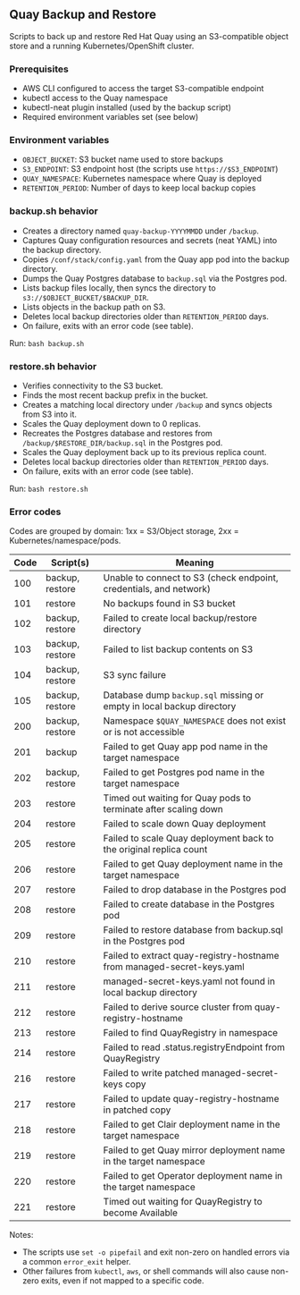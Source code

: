 ## Quay Backup and Restore

Scripts to back up and restore Red Hat Quay using an S3-compatible object store and a running Kubernetes/OpenShift cluster.

### Prerequisites
- AWS CLI configured to access the target S3-compatible endpoint
- kubectl access to the Quay namespace
- kubectl-neat plugin installed (used by the backup script)
- Required environment variables set (see below)

### Environment variables
- `OBJECT_BUCKET`: S3 bucket name used to store backups
- `S3_ENDPOINT`: S3 endpoint host (the scripts use `https://$S3_ENDPOINT`)
- `QUAY_NAMESPACE`: Kubernetes namespace where Quay is deployed
- `RETENTION_PERIOD`: Number of days to keep local backup copies

### backup.sh behavior
- Creates a directory named `quay-backup-YYYYMMDD` under `/backup`.
- Captures Quay configuration resources and secrets (neat YAML) into the backup directory.
- Copies `/conf/stack/config.yaml` from the Quay app pod into the backup directory.
- Dumps the Quay Postgres database to `backup.sql` via the Postgres pod.
- Lists backup files locally, then syncs the directory to `s3://$OBJECT_BUCKET/$BACKUP_DIR`.
- Lists objects in the backup path on S3.
- Deletes local backup directories older than `RETENTION_PERIOD` days.
- On failure, exits with an error code (see table).

Run: `bash backup.sh`

### restore.sh behavior
- Verifies connectivity to the S3 bucket.
- Finds the most recent backup prefix in the bucket.
- Creates a matching local directory under `/backup` and syncs objects from S3 into it.
- Scales the Quay deployment down to 0 replicas.
- Recreates the Postgres database and restores from `/backup/$RESTORE_DIR/backup.sql` in the Postgres pod.
- Scales the Quay deployment back up to its previous replica count.
- Deletes local backup directories older than `RETENTION_PERIOD` days.
- On failure, exits with an error code (see table).

Run: `bash restore.sh`

### Error codes

Codes are grouped by domain: 1xx = S3/Object storage, 2xx = Kubernetes/namespace/pods.

| Code | Script(s)   | Meaning |
|------|-------------|---------|
| 100  | backup, restore | Unable to connect to S3 (check endpoint, credentials, and network) |
| 101  | restore      | No backups found in S3 bucket |
| 102  | backup, restore | Failed to create local backup/restore directory |
| 103  | backup, restore | Failed to list backup contents on S3 |
| 104  | backup, restore | S3 sync failure |
| 105  | backup, restore | Database dump `backup.sql` missing or empty in local backup directory |
| 200  | backup, restore | Namespace `$QUAY_NAMESPACE` does not exist or is not accessible |
| 201  | backup       | Failed to get Quay app pod name in the target namespace |
| 202  | backup, restore | Failed to get Postgres pod name in the target namespace |
| 203  | restore      | Timed out waiting for Quay pods to terminate after scaling down |
| 204  | restore      | Failed to scale down Quay deployment |
| 205  | restore      | Failed to scale Quay deployment back to the original replica count |
| 206  | restore      | Failed to get Quay deployment name in the target namespace |
| 207  | restore      | Failed to drop database in the Postgres pod |
| 208  | restore      | Failed to create database in the Postgres pod |
| 209  | restore      | Failed to restore database from backup.sql in the Postgres pod |
| 210  | restore      | Failed to extract quay-registry-hostname from managed-secret-keys.yaml |
| 211  | restore      | managed-secret-keys.yaml not found in local backup directory |
| 212  | restore      | Failed to derive source cluster from quay-registry-hostname |
| 213  | restore      | Failed to find QuayRegistry in namespace |
| 214  | restore      | Failed to read .status.registryEndpoint from QuayRegistry |
| 216  | restore      | Failed to write patched managed-secret-keys copy |
| 217  | restore      | Failed to update quay-registry-hostname in patched copy |
| 218  | restore      | Failed to get Clair deployment name in the target namespace |
| 219  | restore      | Failed to get Quay mirror deployment name in the target namespace |
| 220  | restore      | Failed to get Operator deployment name in the target namespace |
| 221  | restore      | Timed out waiting for QuayRegistry to become Available |

Notes:
- The scripts use `set -o pipefail` and exit non-zero on handled errors via a common `error_exit` helper.
- Other failures from `kubectl`, `aws`, or shell commands will also cause non-zero exits, even if not mapped to a specific code.
